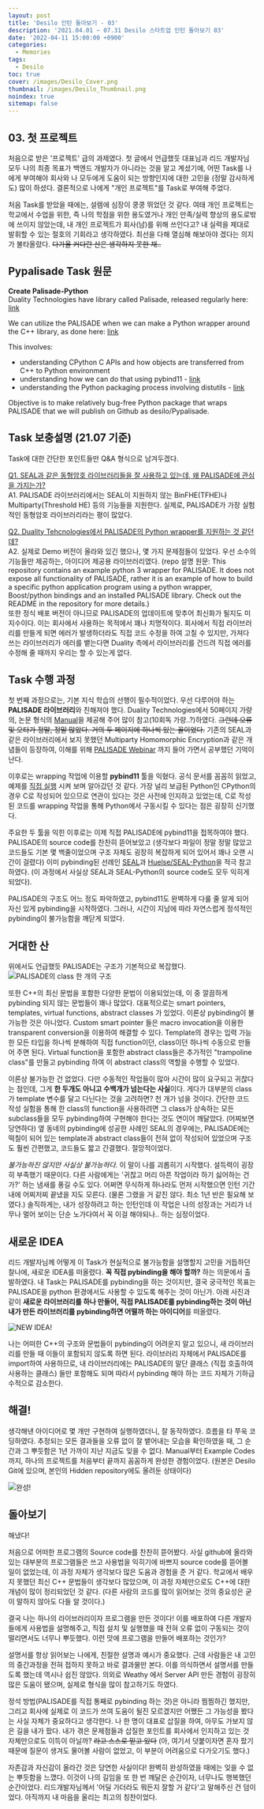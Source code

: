 ```yaml
---
layout: post
title: 'Desilo 인턴 돌아보기 - 03'
description: '2021.04.01 ~ 07.31 Desilo 스타트업 인턴 돌아보기 03'
date: '2022-04-11 15:00:00 +0900'
categories:
  - Memories
tags:
  - Desilo
toc: true
cover: /images/Desilo_Cover.png
thumbnail: /images/Desilo_Thumbnail.png
noindex: true
sitemap: false
---
```


## 03. 첫 프로젝트
처음으로 받은 '프로젝트' 급의 과제였다. 첫 글에서 언급했듯 대표님과 리드 개발자님 모두 나의 최종 목표가 백엔드 개발자가 아니라는 것을 알고 계셨기에, 어떤 Task를 나에게 부여해야 회사와 나 모두에게 도움이 되는 방향인지에 대한 고민을 (정말 감사하게도) 많이 하셨다. 결론적으로 나에게 "개인 프로젝트"를 Task로 부여해 주었다. 

<!-- more -->

처음 Task를 받았을 때에는, 설렘에 심장이 쿵쿵 뛰었던 것 같다. 여태 개인 프로젝트는 학교에서 수업을 위한, 즉 나의 학점을 위한 용도였거나 개인 만족/실력 향상의 용도로밖에 쓰이지 않았는데, 내 개인 프로젝트가 회사(남)를 위해 쓰인다고? 내 실력을 제대로 발휘할 수 있는 절호의 기회라고 생각하였다. 최선을 다해 열심해 해보아야 겠다는 의지가 불타올랐다. ~~다가올 커다란 산은 생각하지 못한 채..~~

## Pypalisade Task 원문
**Create Palisade-Python**  
Duality Technologies have library called Palisade, released regularly here: [link](https://gitlab.com/palisade/palisade-release)

We can utilize the PALISADE when we can make a Python wrapper around the C++ library, as done here: [link](https://github.com/Huelse/SEAL-Python/blob/master/src/wrapper.cpp)

This involves:
- understanding CPython C APIs and how objects are transferred from C++ to Python environment
- understanding how we can do that using pybind11 - [link](https://pybind11.readthedocs.io/en/stable/basics.html)
- understanding the Python packaging process involving distutils - [link](https://docs.python.org/3/library/distutils.html)

Objective is to make relatively bug-free Python package that wraps PALISADE that we will publish on Github as desilo/Pypalisade.


## Task 보충설명 (21.07 기준)
Task에 대한 간단한 포인트들만 Q&A 형식으로 남겨두겠다.  

<u>Q1. SEAL과 같은 동형암호 라이브러리들을 잘 사용하고 있는데, 왜 PALISADE에 관심을 가지는가?</u>  
A1. PALISADE 라이브러리에서는 SEAL이 지원하지 않는 BinFHE(TFHE)나 Multiparty(Threshold HE) 등의 기능들을 지원한다. 실제로, PALISADE가 가장 실험적인 동형암호 라이브러리라는 평이 많았다.

<u>Q2. Duality Tehcnologies에서 PALISADE의 Python wrapper를 지원하는 것 같던데?</u>  
A2. 실제로 Demo 버전이 올라와 있긴 했으나, 몇 가지 문제점들이 있었다. 우선 소수의 기능들만 제공하는, 아이디어 제공용 라이브러리였다. (repo 설명 원문: This repository contains an example python 3 wrapper for PALISADE. It does not expose all functionality of PALISADE, rather it is an example of how to build a specific python application program using a python wrapper, Boost/python bindings and an installed PALISADE library. Check out the README in the repository for more details.)   
또한 정식 배포 버전이 아니므로 PALISADE의 업데이트에 맞추어 최신화가 될지도 미지수이다. 이는 회사에서 사용하는 목적에서 꽤나 치명적이다. 회사에서 직접 라이브러리를 만들게 되면 에러가 발생하더라도 직접 코드 수정을 하여 고칠 수 있지만, 가져다 쓰는 라이브러리가 에러를 뱉는다면 Duality 측에서 라이브러리를 건드려 직접 에러를 수정해 줄 때까지 우리는 할 수 있는게 없다.


## Task 수행 과정
첫 번째 과정으로는, 기본 지식 학습의 선행이 필수적이었다. 우선 다루어야 하는 **PALISADE 라이브러리**와 친해져야 했다. Duality Technologies에서 50페이지 가량의, 논문 형식의 [Manual](https://gitlab.com/palisade/palisade-release/-/blob/master/doc/palisade_manual.pdf)을 제공해 주어 많이 참고(10회독 가량..?)하였다. ~~그런데 오류 및 오타가 정말, 정말 많았다. 거의 두 페이지에 하나씩 있는 꼴이었다.~~ 기존의 SEAL과 같은 라이브러리에서 보지 못했던 Multiparty Homomorphic Encryption과 같은 개념들이 등장하여, 이해를 위해 [PALISADE Webinar](https://www.youtube.com/channel/UC1qByOsQina1rpZ8AGl5TZw/videos) 까지 들어 가면서 공부했던 기억이 난다. 

이후로는 wrapping 작업에 이용할 **pybind11** 툴을 익혔다. 공식 문서를 꼼꼼히 읽었고, 예제를 [직접 실행](https://github.com/yxxshin/Yeonsang_Study/tree/master/pybind11) 시켜 보며 알아갔던 것 같다. 가장 널리 보급된 Python인 CPython의 경우 C로 작성되어 있으므로 연관이 있다는 것은 사전에 인지하고 있었는데, C로 작성된 코드를 wrapping 작업을 통해 Python에서 구동시킬 수 있다는 점은 굉장히 신기했다. 

주요한 두 툴을 익힌 이후로는 이제 직접 PALISADE에 pybind11을 접목하여야 했다. PALISADE의 source code를 찬찬히 뜯어보았고 (생각보다 파일이 정말 정말 많았고 코드들도 기본 몇 백줄이었으며 구조 자체도 굉장히 복잡하게 되어 있어서 꽤나 오랜 시간이 걸렸다) 이미 pybinding된 선례인 [SEAL](https://github.com/microsoft/SEAL)과 [Huelse/SEAL-Python](https://github.com/Huelse/SEAL-Python/blob/master/src/wrapper.cpp)을 적극 참고하였다. (이 과정에서 사실상 SEAL과 SEAL-Python의 source code도 모두 익히게 되었다). 

PALISADE의 구조도 어느 정도 파악하였고, pybind11도 완벽하게 다룰 줄 알게 되어 자신 있게 pybinding을 시작하였다. 그러나, 시간이 지남에 따라 자연스럽게 정석적인 pybinding이 불가능함을 깨닫게 되었다. 


## 거대한 산 
위에서도 언급했듯 PALISADE는 구조가 기본적으로 복잡했다.
![PALISADE의 class 한 개의 구조](https://imgur.com/XR2t6Se.png)

또한 C++의 최신 문법을 포함한 다양한 문법이 이용되었는데, 이 중 깔끔하게 pybinding 되지 않는 문법들이 꽤나 많았다. 대표적으로는 smart pointers, templates, virtual functions, abstract classes 가 있었다. 이론상 pybinding이 불가능한 것은 아니었다. Custom smart pointer 들은 macro invocation을 이용한 transparent conversion을 이용하여 해결할 수 있다. Template의 경우는 입력 가능한 모든 타입을 하나씩 분해하여 직접 function이던, class이던 하나씩 수동으로 만들어 주면 된다. Virtual function을 포함한 abstract class들은 추가적인 "trampoline class"를 만들고 pybinding 하여 이 abstract class의 역할을 수행할 수 있었다. 

이론상 불가능한 건 없었다. 다만 수동적인 작업들이 많아 시간이 많이 요구되고 귀찮다는 점인데, 그게 **한 두개도 아니고 수백개가 넘는다는 사실**이다. 게다가 대부분의 class가 template 변수를 달고 다닌다는 것을 고려하면? 천 개가 넘을 것이다. 간단한 코드 작성 실험을 통해 한 class의 function을 사용하려면 그 class가 상속하는 모든 subclass들을 모두 pybinding하여 구현해야 한다는 것도 연이어 깨달았다. (어찌보면 당연하다) 옆 동네의 pybinding에 성공한 사례인 SEAL의 경우에는, PALISADE에는 떡칠이 되어 있는 template과 abstract class들이 전혀 없이 작성되어 있었으며 구조도 훨씬 간편했고, 코드들도 짧고 간결했다. 절망적이었다. 

*불가능하진 않지만 사실상 불가능하다.* 이 말이 나를 괴롭히기 시작했다. 설득력이 굉장히 부족했기 때문이다. 다른 사람에게는 '귀찮고 머리 아픈 작업이라 하기 싫어하는 건가?' 하는 냄새를 풍길 수도 있다. 어쩌면 무식하게 하나라도 먼저 시작했으면 인턴 기간 내에 어찌저찌 끝냈을 지도 모른다. (물론 그랬을 거 같진 않다. 최소 1년 반은 필요해 보였다.) 솔직하게는, 내가 성장하려고 하는 인턴인데 이 작업은 나의 성장과는 거리가 너무나 멀어 보이는 단순 노가다여서 꼭 이걸 해야되나.. 하는 심정이었다.  


## 새로운 IDEA
리드 개발자님께 어떻게 이 Task가 현실적으로 불가능함을 설명할지 고민을 거듭하던 찰나에, 새로운 IDEA를 떠올렸다. **꼭 직접 pybinding을 해야 할까?** 하는 의문에서 출발하였다. 내 Task는 PALISADE를 pybinding을 하는 것이지만, 결국 궁극적인 목표는 PALISADE을 python 환경에서도 사용할 수 있도록 해주는 것이 아닌가. 아래 사진과 같이 **새로운 라이브러리를 하나 만들어, 직접 PALISADE를 pybinding하는 것이 아닌 내가 만든 라이브러리를 pybinding하면 어떨까 하는 아이디어**를 떠올렸다. 

![NEW IDEA!](https://imgur.com/O4z8zMq.png)

나는 어떠한 C++의 구조와 문법들이 pybinding이 어려운지 알고 있으니, 새 라이브러리를 만들 때 이들이 포함되지 않도록 하면 된다. 라이브러리 자체에서 PALISADE를 import하여 사용하므로, 내 라이브러리에는 PALISADE의 말단 클래스 (직접 호출하여 사용하는 클래스) 들만 포함해도 되며 따라서 pybinding 해야 하는 코드 자체가 기하급수적으로 감소한다. 

## 해결!
생각해낸 아이디어로 몇 개만 구현하여 실행하였더니, 잘 동작하였다. 흐름을 타 쭈욱 코딩하였다. 추정되는 모든 결과들을 오류 없이 잘 뱉어내는 모습을 확인하였을 때, 그 순간과 그 뿌듯함은 1년 가까이 지난 지금도 잊을 수 없다. Manual부터 Example Codes까지, 하나의 프로젝트를 처음부터 끝까지 꼼꼼하게 완성한 경험이었다. (원본은 Desilo Git에 있으며, 본인의 Hidden repository에도 올려둔 상태이다)

![완성!](https://imgur.com/CzyRmLx.png)

## 돌아보기 

해냈다!

처음으로 어떠한 프로그램의 Source code를 찬찬히 뜯어봤다. 사실 github에 올라와있는 대부분의 프로그램들은 쓰고 사용법을 익히기에 바쁘지 source code를 뜯어볼 일이 없었는데, 이 과정 자체가 생각보다 많은 도움과 경험을 준 거 같다. 학교에서 배우지 못했던 최신 C++ 문법들이 생각보다 많았으며, 이 과정 자체만으로도 C++에 대한 개념이 많이 정리되었던 것 같다. (다른 사람의 코드를 많이 읽어보는 것의 중요성은 굳이 말하지 않아도 다들 알 것이다.)

결국 나는 하나의 라이브러리이자 프로그램을 만든 것이다! 이를 배포하여 다른 개발자들에게 사용법을 설명해주고, 직접 설치 및 실행했을 때 전혀 오류 없이 구동되는 것이 떨리면서도 너무나 뿌듯했다. 이런 맛에 프로그램을 만들어 배포하는 것인가?

설명서를 항상 읽어보는 나에게, 친절한 설명과 예시가 중요했다. 근데 사람들은 내 고민의 중간과정을 전혀 접하지 못하고 바로 결과물만 본다. 이를 의식하면서 설명서를 만들도록 했는데 역시나 쉽진 않았다. 의외로 Weathy 에서 Server API 만든 경험이 굉장히 많은 도움이 됐으며, 실제로 형식을 많이 참고하기도 하였다.

정석 방법(PALISADE를 직접 통째로 pybinding 하는 것)은 아니라 찜찜하긴 했지만, 그리고 회사에 실제로 이 코드가 쓰여 도움이 될진 모르겠지만 어쨌든 그 가능성을 봤다는 사실 자체가 중요하다고 생각한다. 나 한 명이 대표로 삽질을 하여, 아무도 가보지 않은 길을 내가 팠다. 내가 겪은 문제점들과 삽질한 포인트를 회사에서 인지하고 있는 것 자체만으로도 이득이 아닐까? ~~라고 스스로 믿고 있다~~ (아, 여기서 덧붙이자면 혼자 팠기 때문에 질문이 생겨도 물어볼 사람이 없었고, 이 부분이 어려움으로 다가오기도 했다.) 
 
자존감과 자신감이 올라간 것은 당연한 사실이다! 완벽히 완성하였을 때에는 잊을 수 없는 뿌듯함을 느꼈다. 이것이 나의 길임을 또 한 번 깨달은 순간이자, 너무나도 행복했던 순간이었다. 리드개발자님께서 '어딜 가더라도 뭐든지 잘할 거 같다'고 말해주신 건 덤이었다. 아직까지 내 마음을 울리는 최고의 칭찬이었다.
